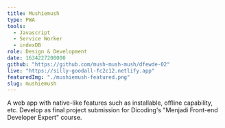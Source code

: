 ```yaml
---
title: Mushiemush
type: PWA
tools:
  - Javascript
  - Service Worker
  - indexDB
role: Design & Development
date: 1634227200000
github: "https://github.com/mush-mush-mush/dfewde-02"
live: "https://silly-goodall-fc2c12.netlify.app"
featuredImg: "./mushiemush-featured.png"
slug: mushiemush
---
```


A web app with native-like features such as installable, offline capability, etc. Develop as final project submission for Dicoding's "Menjadi Front-end Developer Expert" course.
